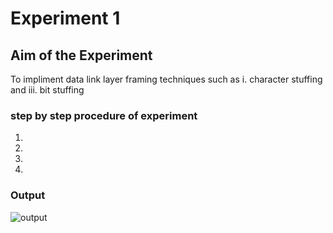 # Experiment 1

## Aim of the Experiment
To impliment data link layer framing techniques such as
i. character stuffing and iii. bit stuffing

### step by step procedure of experiment
1.
2.
3.
4.

### Output

![output](Screenshort(28).png)
